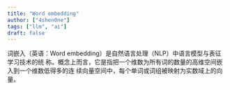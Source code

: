 ```yaml
---
title: "Word embedding"
author: ["4shen0ne"]
tags: ["llm", "ai"]
draft: false
---
```


词嵌入（英语：Word embedding）是自然语言处理（NLP）中语言模型与表征学习技术的统
称。概念上而言，它是指把一个维数为所有词的数量的高维空间嵌入到一个维数低得多的连
续向量空间中，每个单词或词组被映射为实数域上的向量。
